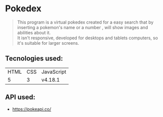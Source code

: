 # Pokedex

> This program is a virtual pokedex created for a easy search that by inserting a pokemon's name or a number , will show images and abilities about it.   
It isn't responsive, developed for desktops and tablets computers, so it's suitable for larger screens. 

## Tecnologies used:

<table>
  <tr>
    <td>HTML</td>
    <td>CSS</td>
    <td>JavaScript</td>
  </tr>
   <tr>
    <td>5</td>
    <td>3</td>
    <td>v4.18.1</td>
  </tr>
</table>

## API used:

+ https://pokeapi.co/
